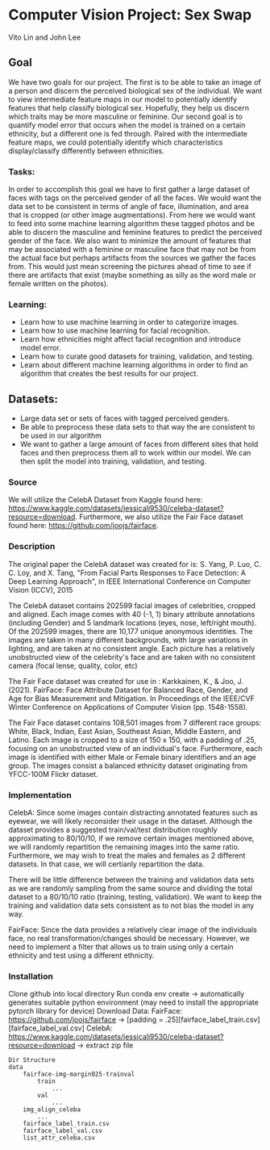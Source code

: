 # Computer Vision Project: Sex Swap

Vito Lin and John Lee

## Goal
We have two goals for our project. The first is to be able to take an image of a person and discern the perceived biological sex of the individual. We want to view intermediate feature maps in our model to potentially identify features that help classify biological sex. Hopefully, they help us discern which traits may be more masculine or feminine. Our second goal is to quantify model error that occurs when the model is trained on a certain ethnicity, but a different one is fed through. Paired with the intermediate feature maps, we could potentially identify which characteristics display/classify differently between ethnicities.
 

### Tasks:
In order to accomplish this goal we have to first gather a large dataset of faces with tags on the perceived gender of all the faces. We would want the data set to be consistent in terms of angle of face, illumination, and area that is cropped (or other image augmentations). From here we would want to feed into some machine learning algorithm these tagged photos and be able to discern the masculine and feminine features to predict the perceived gender of the face. 
    We also want to minimize the amount of features that may be associated with a feminine or masculine face that may not be from the actual face but perhaps artifacts from the sources we gather the faces from. This would just mean screening the pictures ahead of time to see if there are artifacts that exist (maybe something as silly as the word male or female written on the photos).

### Learning:
* Learn how to use machine learning in order to categorize images.
* Learn how to use machine learning for facial recognition.
* Learn how ethnicities might affect facial recognition and introduce model error.
* Learn how to curate good datasets for training, validation, and testing. 
* Learn about different machine learning algorithms in order to find an algorithm that creates the best results for our project.

## Datasets:
* Large data set or sets of faces with tagged perceived genders.
* Be able to preprocess these data sets to that way the are consistent to be used in our algorithm
* We want to gather a large amount of faces from different sites that hold faces and then preprocess them all to work within our model. We can then split the model into training, validation, and testing.


### Source
We will utilize the CelebA Dataset from Kaggle found here: https://www.kaggle.com/datasets/jessicali9530/celeba-dataset?resource=download.
Furthermore, we also utilize the Fair Face dataset found here: https://github.com/joojs/fairface.

### Description
The original paper the CelebA dataset was created for is:
S. Yang, P. Luo, C. C. Loy, and X. Tang, "From Facial Parts Responses to Face Detection: A Deep Learning Approach", in IEEE International Conference on Computer Vision (ICCV), 2015

The CelebA dataset contains 202599 facial images of celebrities, cropped and aligned. Each image comes with 40 (-1, 1) binary attribute annotations (including Gender) and 5 landmark locations (eyes, nose, left/right mouth). Of the 202599 images, there are 10,177 unique anonymous identities.
The images are taken in many different backgrounds, with large variations in lighting, and are taken at no consistent angle. Each picture has a relatively unobstructed view of the celebrity's face and are taken with no consistent camera (focal lense, quality, color, etc)

The Fair Face dataset was created for use in :
Karkkainen, K., & Joo, J. (2021). FairFace: Face Attribute Dataset for Balanced Race, Gender, and Age for Bias Measurement and Mitigation. In Proceedings of the IEEE/CVF Winter Conference on Applications of Computer Vision (pp. 1548-1558).

The Fair Face dataset contains 108,501 images from 7 different race groups: White, Black, Indian, East Asian, Southeast Asian, Middle Eastern, and Latino. Each image is cropped to a size of 150 x 150, with a padding of .25, focusing on an unobstructed view of an individual's face. Furthermore, each image is identified with either Male or Female binary identifiers and an age group. The images consist a balanced ethnicity dataset originating from YFCC-100M Flickr dataset.


### Implementation
CelebA:
Since some images contain distracting annotated features such as eyewear, we will likely reconsider their usage in the dataset.
Although the dataset provides a suggested train/val/test distribution roughly approximating to 80/10/10, if we remove certain images mentioned above, we will randomly repartition the remaining images into the same ratio. Furthermore, we may wish to treat the males and females as 2 different datasets. In that case, we will certianly repartition the data.

There will be little difference between the training and validation data sets as we are randomly sampling from the same source and dividing the total dataset to a 80/10/10 ratio (training, testing, validation). We want to keep the training and validation data sets consistent as to not bias the model in any way.

FairFace:
Since the data provides a relatively clear image of the individuals face, no real transformation/changes should be necessary. However, we need to implement a filter that allows us to train using only a certain ethnicity and test using a different ethnicity. 

### Installation
Clone github into local directory
Run conda env create -> automatically generates suitable python environment (may need to install the appropriate pytorch library for device)
Download Data:
    FairFace: https://github.com/joojs/fairface -> [padding = .25][fairface_label_train.csv][fairface_label_val.csv]
    CelebA: https://www.kaggle.com/datasets/jessicali9530/celeba-dataset?resource=download -> extract zip file

    Dir Structure
    data
        fairface-img-margin025-trainval
            train
                ...
            val
                ...
        img_align_celeba
            ...
        fairface_label_train.csv
        fairface_label_val.csv
        list_attr_celeba.csv